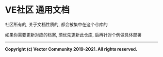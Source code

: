 # VE社区 通用文档
社区所有的, 关于文档性质的, 都会被集中在这个仓库的

如果你需要更新对应的档案, 须优先更新此仓库, 后再针对个例做具体部署

___
**Copyright (c) Vector Community 2019-2021. All rights reserved.**
